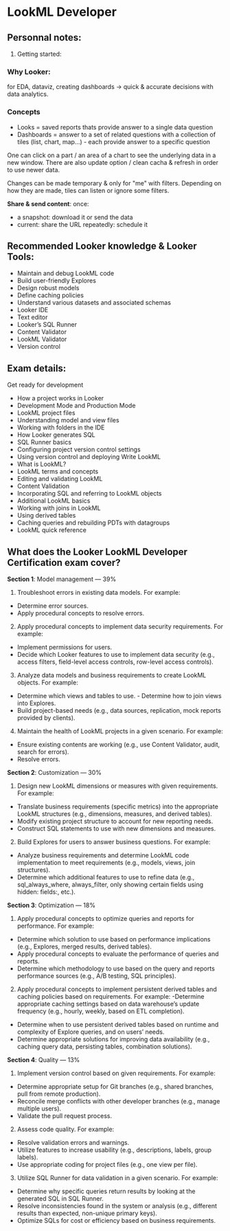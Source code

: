# LookML Developer

## Personnal notes:

1. Getting started:

### Why Looker: 
for EDA, dataviz, creating dashboards -> quick & accurate decisions with data analytics.

### Concepts
- Looks = saved reports thats provide answer to a single data question
- Dashboards = answer to a set of related questions with a collection of tiles (list, chart, map...) - each provide answer to a specific question

One can click on a part / an area of a chart to see the underlying data in a new window. There are also update option / clean cacha & refresh in order to use newer data.

Changes can be made temporary & only for "me" with filters.
Depending on how they are made, tiles can listen or ignore some filters.

__Share & send content__: 
once:
  - a snapshot: download it or send the data
  - current: share the URL
repeatedly: schedule it



## Recommended Looker knowledge & Looker Tools:
- Maintain and debug LookML code
- Build user-friendly Explores
- Design robust models
- Define caching policies
- Understand various datasets and associated schemas
- Looker IDE
- Text editor
- Looker’s SQL Runner
- Content Validator
- LookML Validator
- Version control

## Exam details:

Get ready for development
- How a project works in Looker
- Development Mode and Production Mode
- LookML project files
- Understanding model and view files
- Working with folders in the IDE
- How Looker generates SQL
- SQL Runner basics
- Configuring project version control settings
- Using version control and deploying
Write LookML
- What is LookML?
- LookML terms and concepts
- Editing and validating LookML
- Content Validation
- Incorporating SQL and referring to LookML objects
- Additional LookML basics
- Working with joins in LookML
- Using derived tables
- Caching queries and rebuilding PDTs with datagroups
- LookML quick reference


## What does the Looker LookML Developer Certification exam cover?
__Section 1__: Model management — 39%
  1. Troubleshoot errors in existing data models. For example: 
  - Determine error sources. 
  - Apply procedural concepts to resolve errors.

2. Apply procedural concepts to implement data security requirements. For example: 
- Implement permissions for users.
- Decide which Looker features to use to implement data security (e.g., access filters, field-level access controls, row-level access controls).

3. Analyze data models and business requirements to create LookML objects. For example: 
- Determine which views and tables to use. - Determine how to join views into Explores.
- Build project-based needs (e.g., data sources, replication, mock reports provided by clients).

4. Maintain the health of LookML projects in a given scenario. For example: 
- Ensure existing contents are working (e.g., use Content Validator, audit, search for errors). 
- Resolve errors.

__Section 2__: Customization — 30%
1. Design new LookML dimensions or measures with given requirements. For example:
- Translate business requirements (specific metrics) into the appropriate LookML structures (e.g., dimensions, measures, and derived tables).
- Modify existing project structure to account for new reporting needs.
- Construct SQL statements to use with new dimensions and measures.
2. Build Explores for users to answer business questions. For example:
- Analyze business requirements and determine LookML code implementation to meet requirements (e.g., models, views, join structures).
- Determine which additional features to use to refine data (e.g., sql_always_where, always_filter, only showing certain fields using hidden: fields:, etc.).

__Section 3__: Optimization — 18%
1. Apply procedural concepts to optimize queries and reports for performance. For example:
- Determine which solution to use based on performance implications (e.g., Explores, merged results, derived tables).
- Apply procedural concepts to evaluate the performance of queries and reports.
- Determine which methodology to use based on the query and reports performance sources (e.g., A/B testing, SQL principles).
2. Apply procedural concepts to implement persistent derived tables and caching policies based on requirements. For example:
-Determine appropriate caching settings based on data warehouse’s update frequency (e.g., hourly, weekly, based on ETL completion).
- Determine when to use persistent derived tables based on runtime and complexity of Explore queries, and on users’ needs.
- Determine appropriate solutions for improving data availability (e.g., caching query data, persisting tables, combination solutions).

__Section 4__: Quality — 13%
1. Implement version control based on given requirements. For example:

- Determine appropriate setup for Git branches (e.g., shared branches, pull from remote production).
- Reconcile merge conflicts with other developer branches (e.g., manage multiple users).
- Validate the pull request process.
2. Assess code quality. For example:

- Resolve validation errors and warnings.
- Utilize features to increase usability (e.g., descriptions, labels, group labels).
- Use appropriate coding for project files (e.g., one view per file).
3. Utilize SQL Runner for data validation in a given scenario. For example:

- Determine why specific queries return results by looking at the generated SQL in SQL Runner.
- Resolve inconsistencies found in the system or analysis (e.g., different results than expected, non-unique primary keys).
- Optimize SQLs for cost or efficiency based on business requirements.